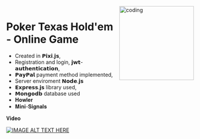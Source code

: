 
<img align="right" alt="coding" src="https://img.pixers.pics/pho_wat(s3:700/FO/46/19/02/93/700_FO46190293_e3fb287ad7023e35b0d0f4d77412a938.jpg,660,700,cms:2018/10/5bd1b6b8d04b8_220x50-watermark.png,over,440,650,jpg)/fototapety-poker-icon.jpg.jpg" width="200" height="auto">

# Poker Texas Hold'em - Online Game
* Created in 𝗣𝗶𝘅𝗶.𝗷𝘀,
* Registration and login, 𝗷𝘄𝘁-𝗮𝘂𝘁𝗵𝗲𝗻𝘁𝗶𝗰𝗮𝘁𝗶𝗼𝗻,
* 𝗣𝗮𝘆𝗣𝗮𝗹  payment method implemented,
* Server enviroment 𝗡𝗼𝗱𝗲.𝗷𝘀
* 𝗘𝘅𝗽𝗿𝗲𝘀𝘀.𝗷𝘀 library used,
* 𝗠𝗼𝗻𝗴𝗼𝗱𝗯 database used
* 𝐇𝐨𝐰𝐥𝐞𝐫
* 𝐌𝐢𝐧𝐢-𝐒𝐢𝐠𝐧𝐚𝐥𝐬


𝐕𝐢𝐝𝐞𝐨



 [![IMAGE ALT TEXT HERE](https://img.youtube.com/vi/AZp3OtBgEjw/0.jpg)](https://www.youtube.com/watch?v=AZp3OtBgEjw)
